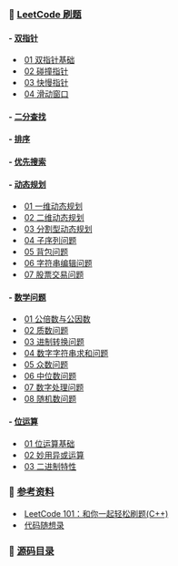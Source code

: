 ### :bookmark_tabs: [LeetCode 刷题](https://github.com/HaihuaHaihua/TechStack/blob/master/ALGLearning/LeetCode_Cpp/README.md)

####   - [双指针](https://github.com/HaihuaHaihua/TechStack/tree/master/ALGLearning/LeetCode_Cpp/LeetCodeNote/TwoPointer) 

* ​	[01 双指针基础](https://github.com/HaihuaHaihua/TechStack/blob/master/ALGLearning/LeetCode_Cpp/LeetCodeNote/TwoPointer/01双指针基础.md)
* ​	[02 碰撞指针](https://github.com/HaihuaHaihua/TechStack/blob/master/ALGLearning/LeetCode_Cpp/LeetCodeNote/TwoPointer/02碰撞指针.md)
* ​	[03 快慢指针](https://github.com/HaihuaHaihua/TechStack/blob/master/ALGLearning/LeetCode_Cpp/LeetCodeNote/TwoPointer/03快慢指针.md)
* ​	[04 滑动窗口](https://github.com/HaihuaHaihua/TechStack/blob/master/ALGLearning/LeetCode_Cpp/LeetCodeNote/TwoPointer/04滑动窗口.md)

####   - [二分查找](https://github.com/HaihuaHaihua/TechStack/tree/master/ALGLearning/LeetCode_Cpp/LeetCodeNote/) 

####   - [排序](https://github.com/HaihuaHaihua/TechStack/tree/master/ALGLearning/LeetCode_Cpp/LeetCodeNote/) 

####   - [优先搜索](https://github.com/HaihuaHaihua/TechStack/tree/master/ALGLearning/LeetCode_Cpp/LeetCodeNote/) 

####   - [动态规划](https://github.com/HaihuaHaihua/TechStack/tree/master/ALGLearning/LeetCode_Cpp/LeetCodeNote/DP) 

* ​	[01 一维动态规划](https://github.com/HaihuaHaihua/TechStack/blob/master/ALGLearning/LeetCode_Cpp/LeetCodeNote/DP/01一维动态规划.md)
* ​	[02 二维动态规划](https://github.com/HaihuaHaihua/TechStack/blob/master/ALGLearning/LeetCode_Cpp/LeetCodeNote/DP/02二维动态规划.md)
* ​	[03 分割型动态规划](https://github.com/HaihuaHaihua/TechStack/blob/master/ALGLearning/LeetCode_Cpp/LeetCodeNote/DP/03分割型动态规划.md)
* ​	[04 子序列问题](https://github.com/HaihuaHaihua/TechStack/blob/master/ALGLearning/LeetCode_Cpp/LeetCodeNote/DP/04子序列问题.md)
* ​	[05 背包问题](https://github.com/HaihuaHaihua/TechStack/blob/master/ALGLearning/LeetCode_Cpp/LeetCodeNote/DP/05背包问题.md)
* ​	[06 字符串编辑问题](https://github.com/HaihuaHaihua/TechStack/blob/master/ALGLearning/LeetCode_Cpp/LeetCodeNote/DP/06字符串编辑问题.md)
* ​	[07 股票交易问题](https://github.com/HaihuaHaihua/TechStack/blob/master/ALGLearning/LeetCode_Cpp/LeetCodeNote/DP/07股票交易问题.md)

#### - [数学问题](https://github.com/HaihuaHaihua/TechStack/tree/master/ALGLearning/LeetCode_Cpp/LeetCodeNote/MathP) 

* ​	[01 公倍数与公因数](https://github.com/HaihuaHaihua/TechStack/blob/master/ALGLearning/LeetCode_Cpp/LeetCodeNote/MathP/01公倍数与公因数.md)
* ​	[02 质数问题](https://github.com/HaihuaHaihua/TechStack/blob/master/ALGLearning/LeetCode_Cpp/LeetCodeNote/MathP/02质数问题.md)
* ​	[03 进制转换问题](https://github.com/HaihuaHaihua/TechStack/blob/master/ALGLearning/LeetCode_Cpp/LeetCodeNote/MathP/03进制转换问题.md)
* ​	[04 数字字符串求和问题](https://github.com/HaihuaHaihua/TechStack/blob/master/ALGLearning/LeetCode_Cpp/LeetCodeNote/MathP/04数字字符串求和问题.md)
* ​	[05 众数问题](https://github.com/HaihuaHaihua/TechStack/blob/master/ALGLearning/LeetCode_Cpp/LeetCodeNote/MathP/05众数问题.md)
* ​	[06 中位数问题](https://github.com/HaihuaHaihua/TechStack/blob/master/ALGLearning/LeetCode_Cpp/LeetCodeNote/MathP/06中位数问题.md)
* ​	[07 数字处理问题](https://github.com/HaihuaHaihua/TechStack/blob/master/ALGLearning/LeetCode_Cpp/LeetCodeNote/MathP/07数字处理问题.md)
* ​	[08 随机数问题](https://github.com/HaihuaHaihua/TechStack/blob/master/ALGLearning/LeetCode_Cpp/LeetCodeNote/MathP/08随机数问题.md)

#### - [位运算](https://github.com/HaihuaHaihua/TechStack/tree/master/ALGLearning/LeetCode_Cpp/LeetCodeNote/BitOp) 

* ​	[01 位运算基础](https://github.com/HaihuaHaihua/TechStack/blob/master/ALGLearning/LeetCode_Cpp/LeetCodeNote/BitOp/01位运算基础.md)
* ​	[02 妙用异或运算](https://github.com/HaihuaHaihua/TechStack/blob/master/ALGLearning/LeetCode_Cpp/LeetCodeNote/BitOp/02妙用异或运算.md)
* ​	[03 二进制特性](https://github.com/HaihuaHaihua/TechStack/blob/master/ALGLearning/LeetCode_Cpp/LeetCodeNote/BitOp/02二进制特性.md)



### :mag_right: [参考资料]()

* ​    [LeetCode 101：和你一起轻松刷题(C++)](https://github.com/changgyhub/leetcode_101)
* ​    [代码随想录](https://programmercarl.com/)

### :bookmark: [源码目录](https://github.com/HaihuaHaihua/TechStack/tree/master/ALGLearning/LeetCode_Cpp)

